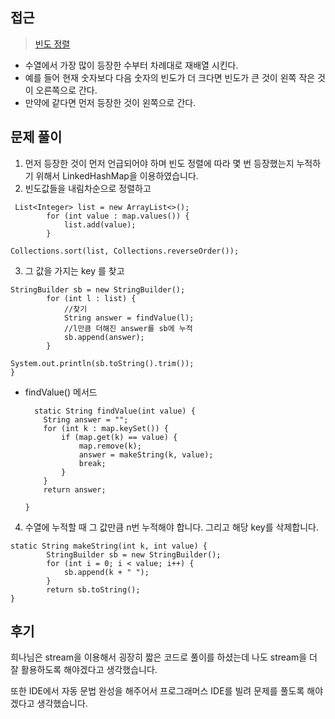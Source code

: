 ## 접근
> <a href = "https://www.acmicpc.net/submit/2910/64432862"> 빈도 정렬 </a>
- 수열에서 가장 많이 등장한 수부터 차례대로 재배열 시킨다.
- 예를 들어 현재 숫자보다 다음 숫자의 빈도가 더 크다면 빈도가 큰 것이 왼쪽 작은 것이 오른쪽으로 간다.
- 만약에 같다면 먼저 등장한 것이 왼쪽으로 간다.
## 문제 풀이
1. 먼저 등장한 것이 먼저 언급되어야 하며 빈도 정렬에 따라 몇 번 등장했는지 누적하기 위해서 LinkedHashMap을 이용하였습니다.
2. 빈도값들을 내림차순으로 정렬하고
```
 List<Integer> list = new ArrayList<>();
        for (int value : map.values()) {
            list.add(value);
        }

Collections.sort(list, Collections.reverseOrder());
```
3. 그 값을 가지는 key 를 찾고
```
StringBuilder sb = new StringBuilder();
        for (int l : list) {
            //찾기
            String answer = findValue(l);
            //l만큼 더해진 answer를 sb에 누적
            sb.append(answer);
        }

System.out.println(sb.toString().trim());
}
```
  - findValue() 메서드
    ```
      static String findValue(int value) {
        String answer = "";
        for (int k : map.keySet()) {
            if (map.get(k) == value) {
                map.remove(k);
                answer = makeString(k, value);
                break;
            }
        }
        return answer;

    }
    ```
4. 수열에 누적할 때 그 값만큼 n번 누적해야 합니다. 그리고 해당 key를 삭제합니다.
```
static String makeString(int k, int value) {
        StringBuilder sb = new StringBuilder();
        for (int i = 0; i < value; i++) {
            sb.append(k + " ");
        }
        return sb.toString();
}
```
## 후기
희나님은 stream을 이용해서 굉장히 짧은 코드로 풀이를 하셨는데
나도 stream을 더 잘 활용하도록 해야겠다고 생각했습니다.

또한 IDE에서 자동 문법 완성을 해주어서 프로그래머스 IDE를 빌려 문제를 풀도록 해야겠다고 생각했습니다.
